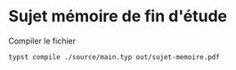 # Sujet mémoire de fin d'étude

Compiler le fichier
```bash
typst compile ./source/main.typ out/sujet-memoire.pdf
```

